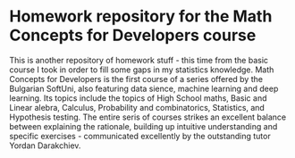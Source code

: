 # Homework repository for the Math Concepts for Developers course
This is another repository of homework stuff - this time from the basic course I took in order to fill some gaps in my statistics knowledge. 
Math Concepts for Developers is the first course of a series offered by the Bulgarian SoftUni, also featuring data sience, machine learning and deep learning. Its topics include the topics of High School maths, Basic and Linear alebra, Calculus, Probability and combinatorics, Statistics, and Hypothesis testing. 
The entire seris of courses strikes an excellent balance between explaining the rationale, building up intuitive understanding and specific exercises - communicated excellently by the outstanding tutor Yordan Darakchiev.
